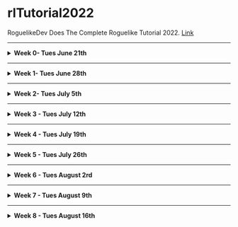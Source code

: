 # rlTutorial2022
RoguelikeDev Does The Complete Roguelike Tutorial 2022. [Link](https://www.reddit.com/r/roguelikedev/comments/vhfsda/roguelikedev_does_the_complete_roguelike_tutorial/)

- - -

<details>
<summary><b>Week 0- Tues June 21th</b></summary>

Bolerplate code. Here you can find the partial source: [tag](https://github.com/samelinux/rlTutorial2022/releases/tag/week0)

- [keyboard.c](keyboard.c)

  This file contains some functions to easly setup, reset and use the keyboard.

- [macro.h](macro.h)

  This fail contains just some macro that could be usefull in the future

- [main.c](main.c)

  This file contains the main function of the program and for now it's just a placeholder to show some "engine" functionality

- [position.c](position.c)

  This file contains a rough implementation of 2d positions structure and functions, we will expand this during the tutorial ... or we can scrapp it if not usefull

- [random.c](random.c)

  This file contains a straight copy and paste of a Lehmer random number generation function from wikipedia and some utility.
  
  We will mostly only use two functions randomSetup and randomDice

- [screen.c](screen.c)

  This file contains a rough and semplified ncurses implementation with way less functions but way easier to understand.
  
  It is base on ansi escape codes which is a fancy way to say "codes to instruct the terminal on how to draw things".
  
  With this you can print character and string anywhere on the terminal using foreground and background colors ... i think this will be enough for the tutorial, but we can expand this if we need to.

- [signal.c](signal.c)

  This file contains some code to help people which are less familiar with C debug some crashes.
  
  Nothing special, it just register some callback for handling signals the operating system may throw at your game in case we write something wrong (think of it as a way more destructive try/catch which always and with a crash and a stack trace 8p ).

- [time.c](time.c)

  This file contains just a function to get the current timestamp in milliseconds, it may come handy to profile some map generation/pathfinding algorithm.
  
  I'm not 100% sure we will need this, but if costs nothing to have it laying around.

</details>

- - -

<details>
<summary><b>Week 1- Tues June 28th</b></summary>

<details>
<summary> Part 0 - Setting Up </summary>

  - Build automation

    We will use [make] to automate the building process. You can find it [here](https://www.gnu.org/software/make/) but it can be already installed on your system if you choose to install some developer tool (Xcode on macos, gcc toolchain on linux)

  - Compiler

    We will use [gcc] to compile our code. You can find it [here](https://gcc.gnu.org/install/) but it come as a package in most linux distribution and as part of Xcode on macos.

  - Editor

    To edit your code you can use any editor you like, i personally use [vim](https://www.vim.org/) but [clion](https://www.jetbrains.com/clion/), [visual studio code](https://code.visualstudio.com/) and [Xcode](https://developer.apple.com/xcode/) are good alternatives.

  - Terminal

    All linux distro and macos come with a preinstalled terminal.
    
    I'm pretty sure you can use any terminal you want as long as it supports at last the original ansi 8 colors specification.

 - Testing the environment

   To test your environment you can use the boilerplate code i created in week 0 which you can find [here](https://github.com/samelinux/rlTutorial2022/releases/tag/week0).
   - Download the zip and unpack it (or checkout the project and then checkout the week0 tag)
   - open your favorite terminal and move to the code directory (using the command 'cd')
   - start the build using the command 'make'
   - start the compiled program with the command './target'
   If all went right you should see something like this:
   
- Result

   ![part0 001](https://github.com/samelinux/rlTutorial2022/raw/main/images/part0_001.png "Part 0 screenshot")

</details>

<details>
<summary> Part 1 - Drawing the '@' symbol and moving it around </summary>

You can find the code from Week 1, Part 1 [here](https://github.com/samelinux/rlTutorial2022/releases/tag/week1part1).

- Player structure

  We start by creating a structure to represent the player and give it a name.
  
  For now we just need his coordinates, but we will add property to the player structure as we go on.
```c
struct player_t
{
 int x;
 int y;
};
typedef struct player_t player_t;
```

- Player input handling

  Next we need a way to work with a player: initialize it and modify it base on the game and the player state.
  
  For now playerInit just set the player coordinates to 0, but later we will add more properties initializations (like hit point, stat values, ...).
  
  Since the player is basycally just composed of his coordinates, playerHandleInput just handle the input to move the player around.
  
  Since there's no world player movements are free, no collision, no enemies to attack, ... not much to do.
  
  For this purpose we have created two functions:
```c
void playerInit(player_t* player);
void playerHandleInput(player_t* player,char input);
```

- main flow

  The next thing to do is to modify the main function to implement a minimalistic game loop: display the player, move the player base on his input and quit.
  
  As you can see the code is quite commented so i'll not go much into datails on the implementation or the code itself, you can download each week and each part separately and take a look/play with it.
  
  All this logic is implemented in
```c
while(command!='q')
 {
  //clear the screen
  screenClear();

  //draw the player and a hint on how to quit
  screenPut(player.x,player.y,'@');
  screenPrint(0,screenHeight,"Press 'q' to quit");

  //get player input
  command=keyboardRead();
  //handle the input based on game/player status
  playerHandleInput(&player,command);
 }
```

- Extra

  I've uniformed all "libraries" init/deinit function names to have the same structure.
  
  I've added an init and a deinit function to screen basically to hide/show the terminal cursor and clear the screen/attributes (this is just a convenience)
  
  I've also added some comments to some file ... expect this since sometime i'll forget to add all comments 8p
  
- Result

  ![part1 001](https://github.com/samelinux/rlTutorial2022/raw/main/images/part1_001.png "Part 1 screenshot")

</details>

</details>

- - -

<details>
<summary><b>Week 2- Tues July 5th</b></summary>

<details>
<summary> Part 2 - The generic Entity, the render functions, and the map </summary>

You can find the code from Week 2, Part 2 [here](https://github.com/samelinux/rlTutorial2022/releases/tag/week2part2).

- [main.c](main.c)

  In Part2 we added map and monster to the main loop (for now just initialization and drawing). We also removed the player variable since we're going to isolate it inside [player.c](player.c)
  
- [player.c](player.c)

  We moved the player variable here and modified all functions accordingly. Also we've added two checks during player movements:
  
  1. map boundaries to limit the player movements inside the map
  2. tile walkable flag to to limit the player movements on walkable tiles
  
  We also added a convenience function to render the player
  
- [map.c](map.c)

  This file will contain all map related functions and data types.
  
  Take a look at [map.c](map.c) to have a better understanding of all map related functions, they are quite commented.
  
  For now all maps data types we need are:
```c
enum mapType_t
{
 MAP_NONE=0,
 MAP_EMPTY,
 MAP_SAMPLE,
 MAP_MAX,
};
typedef enum mapType_t mapType_t;
```
  This enum is basically a list of all "buildable" maps.
```c
struct map_t
{
 mapType_t type;
 tile_t tiles[MAP_WIDTH*MAP_HEIGHT];
};
typedef struct map_t map_t;
```
  This struct is the representation of a map containing its type and all its tiles.
  
- [mapSample.c](mapSample.c)

  To separate all map types on their own file we created the file so we can implement the "building" of MAP_SAMPLE maps type. There's not much going on for now, this is just a basic map, we will add more in Part3
  
- [monster.c](monster.c)

  This file will contain all single monster related functions and data type. Here we will implement combat, movement and the fundation of a single monster AI.
  
  For now we wrote some simple functions like monsterInit to initialize a monster based on its type.
  
  There are also a "family" of functions, that we will expand in the future, which basically act as a "database" of monster property like monsterGlyph and monsterColor.
  
  In [monster.h](monster.h) we will define all monster data type like:
```c
enum monsterType_t
{
 MONSTER_NONE=0,
 MONSTER_RAT,
 MONSTER_MAX,
};
typedef enum monsterType_t monsterType_t;
```
  Which is basically a list of all existing monster in the game.
```c
struct monster_t
{
 monsterType_t type;
 int16_t x;
 int16_t y;
 char glyph;
 int8_t color;
};
typedef struct monster_t monster_t;
```
  Which is the representation of a single monster with all its characteristics
  
- [monsters.c](monsters.c)

  This file will contain functions related to all existing monsters like start their turn, render them, add/remove a monster from existence, ...
  
- [tile.c](tile.c)

  This file will contain all tile related functions and data types.
  
  Take a look at [tile.c](tile.c) to have a better understanding of all tiles related functions, they are quite commented.

  We added some function to work with tiles like tileInit which initialize a tile based on its type and, as we did with [monster.c](monster.c), a family of functions, that we will expand in the future, which basically act as a "database" of tiles property like tileGlyph, tileFGColor, tileBGColor, tileWalkable and tileBlockFOV.
  
  For now, all tiles data types we need are:
```c
enum tileType_t
{
 TILE_NONE=0,
 TILE_FLOOR,
 TILE_WALL,
 TILE_MAX,
};
typedef enum tileType_t tileType_t;
```
  Which is basically a list of all existing tile type in the game (we will add TILE_WATER, TILE_LAVA, ... for example)
```c
struct tile_t
{
 tileType_t type;
 char glyph;
 int8_t fgColor;
 int8_t bgColor;
 bool walkable;
 bool blockFOV;
};
typedef struct tile_t tile_t;
```
  Which is the representation of a single tile with all its characteristics
  
- Result

  ![part2 001](https://github.com/samelinux/rlTutorial2022/raw/main/images/part2_001.png "Part 2 screenshot")
  
</details>

<details>
<summary> Part 3 - Generating a dungeon </summary>

You can find the code from Week 2, Part 3 [here](https://github.com/samelinux/rlTutorial2022/releases/tag/week2part3).

- [mapCave.c](mapCave.c)

  The big changes of Part 3 are all in this file. This is part of a family of files that we will expand to implement other types of map.
  
  The main and only functions in this type of files is in the form map(TYPE)Build which is responsable of building the type of map we want, in this case a cave.
  
  To build a cave we use a model called "cellular automata", to know more about them take a look here: [wikipedia](https://en.wikipedia.org/wiki/Cellular_automaton). 
  Maybe you are familiar with [Conway's game of life](https://en.wikipedia.org/wiki/Conway%27s_Game_of_Life) which you can play around with [here](https://playgameoflife.com/) ... to generate caves we simply change the rules!
  
  Take a look at [mapCave.c](mapCave.c) to have a better understanding of how we implemented a cellular automata and how we used it to generate our map.
  
- [monster.c](monster.c) and [player.c](player.c)

  We had to modify how we place entities in the map since now not all tiles are walkable and we do not want to bury alive neither monsters nor the player.
  
- position.c

  I choose to remove position_t and its relative files from the project since this is a tutorial and I want to keep things as simple as possible.
  
- [map.c](map.c)

  We added some convenience functions inside the map basic file to ease maps generation, the most important being [mapIsConnected](https://github.com/samelinux/rlTutorial2022/blob/9facbc8874a7a542177c1b25e88f33ccb71972be/map.c#L68) which we use to ensure our maps are fully connected.
  
- [signal.c](signal.c)

  We added a special signal handler for SIGINT so when the player press ctrl+c to halt the game we do not leave the terminal and the screen messed up (I noticed that when closing with ctrl+c the cursor did not become visible again).
  
- Result

  ![part3 001](https://github.com/samelinux/rlTutorial2022/raw/main/images/part3_001.png "Part 3 screenshot")

</details>

</details>

- - -

<details>
<summary><b>Week 3 - Tues July 12th</b></summary>

<details>
<summary> Part 4 - Field of View </summary>

You can find the code from Week 3, Part 4 [here](https://github.com/samelinux/rlTutorial2022/releases/tag/week3part4).

- [bresenham.c](bresenham.c)

  added a "line drawing" function wich for now is only used to calculate the player field of view inside the map. This uses the Bresenham's line algorithm that calculate "digital" lines (digital intended as pixel perfect, without antialiasing).

  I'm not going much into details about the algorithm itself since it is explained quite well in its [wikipedia page](https://en.wikipedia.org/wiki/Bresenham%27s_line_algorithm).
  
  We use it to trace lines from the player position to each tile inside his line of sight distance, checking whatever an unobstructed line can be made (without hitting any wall for now, but in the future there could be other tiles/object that block the line of sight). The set of tiles which a player can see it's called his field of view.
  
- [macro.h](macro.h)

  added math.h to the import since is uses the sqrt function. Now it generates a compiler error because we are using the distance macro. Before, since macro are exapanded in place (literally sobstituting the defined "string" for the "difining" string) this was not a problem.

- [main.c](main.c)

  We added field of view reset and calculation inside the main loop. This refresh the player field of view after each action giving us the opportunity to explore the map instaed of having it fully visible from the start.
 
- [map.c](map.c)

  We added mapResetFOV to reset the tiles visible attribute so we can calculate the player field of view "fresh" each turn. This basically set all tiles in the map as non visible, afther this function you should always call playerCalculateFOV otherwise no tile will be visible on the next map rendering call.
  
  We modified the render function to render only visible and seen tiles. Now that a player has his own filed of view we can fully render only the tiles he sees and the tile marked as "to be remembered" (more on this later). As said before, this create a nice feel ofexploration and a character memory of the map, almost as if the here draws the maps edge while exploting to remember the way back.
  
- [monster.c](monster.c)

  I added a missing return at end of file (my OCD was tilting).
  
- [monsters.c](monsters.c)

  We modified the render function to render only visible monsters (a visible monster is one staying on a visible tile). This create the uncertainty of knowing the position of monsters outside the player field of view, is the monster still there?
 
- [player.c](player.c)

  We adde playerCalculateFOV which calcuate the actual player field of view inside the map. As said before this has to be called, almost always, in pairs with mapResetFOV to have a "fresh" field of view each turn. No one is forcing you to only call playerCalculateFOV and never cal mapResetFOV, this will generate a prefect memory of the map from the player prospective! Try it!
  
- [tile.c](tile.c)

  We added visible and seen property to all tiles (to implement field of view and map memory). visible is used to mark a tile actually visible from the player point of view while seen is used to implement character memory: an hero in a dungeon can not remember all the map details, just the walls outline to track his way back.
  
  We added tileRememberViewed to implement map memory on a tileType_t basis, with this we can have the character remember only important tiles (for now only walls) which the player can use at his own advantage (think about remembering traps position ...).

- Result

   ![part4 001](https://github.com/samelinux/rlTutorial2022/raw/main/images/part4_001.png "Part 4 screenshot")

</details>

<details>
<summary> Part 5 - Placing Enemies and kicking them (harmlessly) </summary>

You can find the code from Week 3, Part 5 [here](https://github.com/samelinux/rlTutorial2022/releases/tag/week3part5).

- [main.c](main.c)

  We moved some code to have more consistent logic blocks, now the "engine" initialization is all in one block.

  We removed the rat generation we used in past weeks, we do not need it anymore since we are generating way more monsters to make floors more "enjoyable". For now monsters generation is done inside [map.c](map.c) but we can move it inside map types specific files so we can customize each floor.

  We added monster turns handling when the player takes a turn ... this seems fair even if, for now, monsters have no artificial intelligence so they do nothing 8)

- [map.c](map.c)

  We added monsters spawn after map generation by adding a call to [monsterPoolSpawn](https://github.com/samelinux/rlTutorial2022/blob/e7e9f8955dce594fcc1f761e361e6ad6a3e3bdf5/map.c#L28) after generating the map. This, as said before, can be moved in map types specific files so we can customize each floor.

  We added a check in map coordinates randomization so we do not pick monsters occupied tiles. This is usefull when searching for a coordinate to spawn (or teleport) the player and for spawning monsters (so we do not pile up them!).

- [monsters.c](monsters.c)

  We removed the file to keep the code simpler, we do not need to separate single monster functions from multi-monsters functions.

- [monster.c](monster.c)

  We renamed some functions (which where in monsters.c) to make it clear that they are "pool functions" (monsterPoolInit for example which initialize the pool of monsters). This is not necessary, but i think this is better from a tutorial prospective.

  We added a name to monsters and loaded it in monsterInit. This way we can better comunicate to the player what monsters are doing and what the player is interacting with.

  We changed some monsterType_t character representation to '?' so we see if we miss a case in monsterGlyph. If you add more monster types and forget to add their case in [monsterGlyph](https://github.com/samelinux/rlTutorial2022/blob/e7e9f8955dce594fcc1f761e361e6ad6a3e3bdf5/monster.c#L38) you will see a '?' instaed of a blank tile, this is way easier to spot.

  We added two type of new monsters: orc and troll.

  We added monsterPoolSpawn which is used during map generation to popolate floors and, as said before, we can move it inside map types specific files so we can customize each floor. For now it is way easier to have it centralizedin just one point, but feel free to try having a different number of monsters for each different map type.

  We added monsterPoolAt to easly retrive monsters given their coordinates, this is usefull when checking for player movements but also while spawning monsters.

  We added monsterPoolHandleTurn which generate a new turn for all monsters when the player takes a turn ... this is fair because monsters have thier right too!
  
- player.c/h

  We modified playerHandleInput to return a boolean value which inform the main loop that the player has or has not taken a turn so we can make monster take their turns. For now all player actions generate a new turn, but in the future we can have actions that do not take a turn: think about a player wanting to look at his surrounding, it makes sense that this action should not consume a turn.

  We added the basics to implement "bump combat" in playerHandleInput, if the player moves toward a monster occupied tile then he attack the monsters instaed of moving. This is basically all we need to implement hand-to-hand combat ... it is taht simple!

- tile.c

  We changed some tileType_t character representation to '?' so we see if we miss a case in tileGlyph. Take a look above at the comments for monster.c to better understand why.
  
- Result

  ![part5 001](https://github.com/samelinux/rlTutorial2022/raw/main/images/part5_001.png "Part 5 screenshot")

</details>

</details>

- - -

<details>
<summary><b>Week 4 - Tues July 19th</b></summary>

<details>
<summary> Part 6 - Doing (and taking) some damage </summary>

You can find the code from Week 4, Part 6 [here](https://github.com/samelinux/rlTutorial2022/releases/tag/week4part6).

- general

  I changed all the #include directives to be more precise. Until now there
   where no problems including all the necessary header inside other header
   files, but now we have some header cycles. To avoid any further problem,
   now each source/header file include only the needed headers.

   I also changed some memset parameters, they worked anyway but with this
    changes the call is more correct.

- [keyboard.c](keyboard.c)

  We added support for numpad movement and for diagonal movement while using
   arrows via home,end,pageUp and pageDown.

- [macro.h](macro.h)

  Since distance uses sqrt which returns a double I added a cast to int16_t
   so it should not cause any problems with conversion.

- [main.c](main.c)

  I removed a unnecessary mapResetFOV since it is already done in
   playerCalculateFOV.

- [map.c](map.c)

  We added an implementatio of Dijkstra map to perform monsters pathfinding.
   You can learn more about Dijkstra maps on [roguebasin](http://www.roguebasin.com/index.php/Dijkstra_Maps_Visualized) and on [wikipedia](https://en.wikipedia.org/wiki/Dijkstra%27s_algorithm).

   Basically we create three functions to clear and compute Dijkstra maps and
   to retrive its values.

- [monster.c](monster.c)

  We added some stats to monsters: maxHitPoints, hitPoints, attack and
   defence. These stats are used to implement the combat which, for now, is
   quite easy and completly predictable.

  We also added the Dijkstra map calculation before each monsters turn because
   other monsters obstruct passing on the tile they occupy.

  Next we added a basic artificial intelligence to make monsters alive. For
   now they just move towards the player (using the Dijkstra maps pathfinding)
   and attack him when in reach.

  You can easly add other artificial inteligence, for example a
   MONSTER_AI_WANDER which just move randomly and attack the player if in
   reach. It is just a simpler MONSTER_AI_HOSTILE which does not take into
   account the pathfinding. Try it!

  To ease the creation of multiple monster artificial intelligence we added a
   function [monsterBestMoveToReachPlayer](https://github.com/samelinux/rlTutorial2022/blob/68ac51471761f2f1b154a388e320d5f9609f0823/monster.c#L227) which move the monster toward the
   players. This function will be usefull when wrinting more artificial
   intelligence.

- [player.c](player.c)

  We added the same monsters stats to the player: maxHitPoints, hitPoints,
   attack and defence. Now the player can attack monster and get attacked ...
   and eventually die.

  Since moveing in just in the four cardinal direction is limiting, tedious
   during exploration and monsters can move diagonally, we also added diagonal
   movement for the player.

  In [playerRender](https://github.com/samelinux/rlTutorial2022/blob/6fd26f54caf0567f42a5550dfbc6fd1b8f02c776/player.c#L116) we added an indication of the player hitPoints and
   maxHitPoints. For now it is writtein in the upper left corner of the screen
   over the map, in the next Part we will polish the interface and move it in
   a better place.

  We also added three functions to implement combat, one to calculate if a
   monster is in attack range, one to implement player to monster attacks and
   one to implement monster to player attack. I've decided to have them
   separate as the data structure to represent the player and the monsters so
   we can optimize more the single data structures to fit more its uses.
   The combat is quite simple: attacking a target deals (attacker attack
   stat)-(defender defence) damage. This is completely predictable, we will
   add some randomness in the future, for now it is more than enough to kill
   and be killed.
   One important note: dead monsters do not leave corpses because I am
   planning to implement them as item.

- [signal.c](signal.c)

  I added screenDeinit and keyboardDeinit inside [signalHandler](https://github.com/samelinux/rlTutorial2022/blob/6fd26f54caf0567f42a5550dfbc6fd1b8f02c776/signal.c#L47) so even in
  case of a crash the terminal should recover to its original settings.

- [monsterAIHostile.c](monsterAIHostile.c)

  In this file we added a basic "seek and destroy" artificial intelligence for
   our monsters. They will basically move toward the player and try to kill
   him. They do not need line of sight to start being aggressive and do not
   lose interest/will/sight ... they are basically the perfect killing
   machine!

  You can easly add more artificial intelligence in files named monsterAIXXX
   to create a family of files. For example you can create, as mentioned
   before, a monsterAIWander which make a monster wander through the level and
   switch to monsterAIHostile in case it sees the player (remember, if the
   player sees the monster, the opposite is also true!).

- Dijkstra map example

  By modifying the [mapRender](https://github.com/samelinux/rlTutorial2022/blob/6fd26f54caf0567f42a5550dfbc6fd1b8f02c776/map.c#L129) you can easly print the Dijkstra maps value
  (modulo 10 to have a clearer result) and visualize them directly in game.

  ![part6 001](https://github.com/samelinux/rlTutorial2022/raw/main/images/part6_001.png "Part 6 Dijkstra map example")

- Result

  As I said before, these monsters artificial intelligence are a little bit
   overtuned; they will find you anywhere in the level, they will surround you
   and they will kill you!

  ![part6 002](https://github.com/samelinux/rlTutorial2022/raw/main/images/part6_002.png "Part 6 screenshot")


</details>

<details>
<summary> Part 6.5 - Creating a better loop </summary>

You can find the code from Week 4, Part 6.5 [here](https://github.com/samelinux/rlTutorial2022/releases/tag/week4part6.5).

- [main.c](main.c)

  I deeply changed the main loop of the game by adding [player states](https://github.com/samelinux/rlTutorial2022/blob/e7496a7a7f56890988c6d74ce2d27f3e5947b6f2/player.h#L9).

  Player states are used to separate the input and update logic of various
   screen/logic block of the game into separate files and functions. For example
   the STATE_MAP handle all player input specific to the map screen which for
   now is just movement.

  We created the function [mainQuit](https://github.com/samelinux/rlTutorial2022/blob/e7496a7a7f56890988c6d74ce2d27f3e5947b6f2/main.c#L45) which can be used everywhere in the code
   to safetly exit the program, deinitializing all "engine" system and
   returning the terminal to its initial configuration.

- [map.c](map.c)

  We splitted the map initialization from the map generation and added a
   function to deinitialize the map. For now the [mapDeinit](https://github.com/samelinux/rlTutorial2022/blob/e7496a7a7f56890988c6d74ce2d27f3e5947b6f2/map.c#L24) function is now
   veryusefull because we allocate the map statically, but its utility will
   become clear in the future if we decide to allocate the map dinamically.

- [monster.c](monster.c)

  We adde a deinitialization function as in [map.c](map.c) for the monsters pool
   for the same reason.

- [player.c](player.c)

  We adde a deinitialization function as in [map.c](map.c) for the player for the
   same reason.

  We changed a bit how the player is initializaed.
  Now the [playerInit](https://github.com/samelinux/rlTutorial2022/blob/e7496a7a7f56890988c6d74ce2d27f3e5947b6f2/player.c#L19) function just setup the player state so the game start
   in the main menu screen.
  The [playerNewGame](https://github.com/samelinux/rlTutorial2022/blob/e7496a7a7f56890988c6d74ce2d27f3e5947b6f2/player.c#L32) function setup the player to start a new game, we will
   eventually create also a playerLoadGame function.

  [playerUpdate](https://github.com/samelinux/rlTutorial2022/blob/e7496a7a7f56890988c6d74ce2d27f3e5947b6f2/player.c#L44) is now just a wrapper which calls the correct stateXXXUpdate
   function. Also [playerRender](https://github.com/samelinux/rlTutorial2022/blob/e7496a7a7f56890988c6d74ce2d27f3e5947b6f2/player.c#L61) become a wrapper to the correct
   stateXXXRender function.
  This is quite usefull because let us separate various update and render code
   for the different screen/logic block of the game.

  We also added a state change in [playerAttackedBy](https://github.com/samelinux/rlTutorial2022/blob/e7496a7a7f56890988c6d74ce2d27f3e5947b6f2/player.c#L158) function to move the
   player to the game over screen if he reach 0 hit points.

- [stateGameOver.c](stateGameOver.c)

  This file contains the update and render function for the game over screen.

  [stateGameOverUpdate](https://github.com/samelinux/rlTutorial2022/blob/e7496a7a7f56890988c6d74ce2d27f3e5947b6f2/stateGameOver.c#L8) is quite simple, when the player press return move
   him to the main menu.

  [stateGameOverRender](https://github.com/samelinux/rlTutorial2022/blob/e7496a7a7f56890988c6d74ce2d27f3e5947b6f2/stateGameOver.c#L21) for now is also quite simple, it just prints "You
   died" in the middle of the screen. Note that we do not clear the screen
   in this state so the last map rendered remain visible and the player can see
   his last moment of life.

- [stateMainMenu.c](stateMainMenu.c)

  This file contains the update and render function for the main menu screen.
  It is just a basic main menu, but in the future we will add a real menu for
   the player to start a new game, load a saved one if present and maybe change
   some game options.

- [stateMap.c](stateMap.c)

  This file contains the update and render function for the main game screen.

  [stateMapUpdate](https://github.com/samelinux/rlTutorial2022/blob/e7496a7a7f56890988c6d74ce2d27f3e5947b6f2/stateMap.c#L11) handle all the input needed to let the player move in the
   map. In the future we will add others keys to let the player perform other
   actions like: access his backpack, examine the map, ...

  [stateMapRender](https://github.com/samelinux/rlTutorial2022/blob/e7496a7a7f56890988c6d74ce2d27f3e5947b6f2/stateMap.c#L113) just render the map. In the next part we will polish this
   screen to print more usefull informations.

</details>

<details>
<summary> Part 7 - Creating the Interface </summary>

</details>

</details>

- - -

<details>
<summary><b>Week 5 - Tues July 26th</b></summary>

<details>
<summary> Part 8 - Items and Inventory </summary>

</details>

<details>
<summary> Part 9 - Ranged Scrolls and Targeting </summary>

</details>

</details>

- - -

<details>
<summary><b>Week 6 - Tues August 2rd</b></summary>

<details>
<summary> Part 10 - Saving and loading </summary>

</details>

<details>
<summary> Part 11 - Delving into the Dungeon </summary>

</details>

</details>

- - -

<details>
<summary><b>Week 7 - Tues August 9th</b></summary>

<details>
<summary> Part 12 - Increasing Difficulty </summary>

</details>

<details>
<summary> Part 13 - Gearing up </summary>

</details>

</details>

- - -

<details>
<summary><b>Week 8 - Tues August 16th</b></summary>

Share you game / Conclusion

</details>
